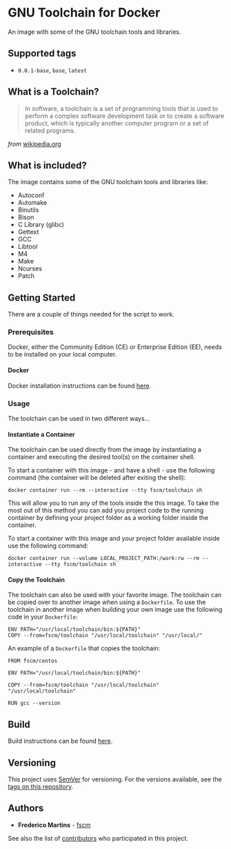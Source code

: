# GNU Toolchain for Docker

An image with some of the GNU toolchain tools and libraries.

## Supported tags

- `0.0.1-base`, `base`, `latest`

## What is a Toolchain?

> In software, a toolchain is a set of programming tools that is used to perform a complex software development task or to create a software product, which is typically another computer program or a set of related programs.

*from* [wikipedia.org](https://en.wikipedia.org/wiki/Toolchain)

## What is included?

The image contains some of the GNU toolchain tools and libraries like:

- Autoconf
- Automake
- Binutils
- Bison
- C Library (glibc)
- Gettext
- GCC
- Libtool
- M4
- Make
- Ncurses
- Patch

## Getting Started

There are a couple of things needed for the script to work.

### Prerequisites

Docker, either the Community Edition (CE) or Enterprise Edition (EE), needs to
be installed on your local computer.

#### Docker

Docker installation instructions can be found
[here](https://docs.docker.com/install/).

### Usage

The toolchain can be used in two different ways...

#### Instantiate a Container

The toolchain can be used directly from the image by instantiating a container
and executing the desired tool(s) on the container shell.

To start a container with this image - and have a shell - use the following
command (the container will be deleted after exiting the shell):

```
docker container run --rm --interactive --tty fscm/toolchain sh
```

This will allow you to run any of the tools inside the this image. To take the
most out of this method you can add you project code to the running container
by defining your project folder as a working folder inside the container.

To start a container with this image and your project folder available inside
use the following command:

```
docker container run --volume LOCAL_PROJECT_PATH:/work:rw --rm --interactive --tty fscm/toolchain sh
```

#### Copy the Toolchain

The toolchain can also be used with your favorite image. The toolchain can be
copied over to another image when using a `Dockerfile`.
To use the toolchain in another image when building your own image use the
following code in your `Dockerfile`:

```
ENV PATH="/usr/local/toolchain/bin:${PATH}"
COPY --from=fscm/toolchain "/usr/local/toolchain" "/usr/local/"
```

An example of a `Dockerfile` that copies the toolchain:

```
FROM fscm/centos

ENV PATH="/usr/local/toolchain/bin:${PATH}"

COPY --from=fscm/toolchain "/usr/local/toolchain" "/usr/local/toolchain"

RUN gcc --version
```

## Build

Build instructions can be found
[here](https://github.com/fscm/docker-toolchain/blob/master/README.build.md).

## Versioning

This project uses [SemVer](http://semver.org/) for versioning. For the versions
available, see the [tags on this repository](https://github.com/fscm/docker-toolchain/tags).

## Authors

* **Frederico Martins** - [fscm](https://github.com/fscm)

See also the list of [contributors](https://github.com/fscm/docker-toolchain/contributors)
who participated in this project.
